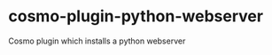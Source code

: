 cosmo-plugin-python-webserver
=============================

Cosmo plugin which installs a python webserver

